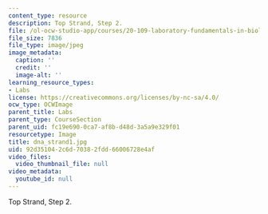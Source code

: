 ```yaml
---
content_type: resource
description: Top Strand, Step 2.
file: /ol-ocw-studio-app/courses/20-109-laboratory-fundamentals-in-biological-engineering-fall-2007/92d351042c6d70382fdd66006728e4af_dna_strand1.jpg
file_size: 7836
file_type: image/jpeg
image_metadata:
  caption: ''
  credit: ''
  image-alt: ''
learning_resource_types:
- Labs
license: https://creativecommons.org/licenses/by-nc-sa/4.0/
ocw_type: OCWImage
parent_title: Labs
parent_type: CourseSection
parent_uid: fc19e690-0ca7-af8b-d48d-3a5a9e329f01
resourcetype: Image
title: dna_strand1.jpg
uid: 92d35104-2c6d-7038-2fdd-66006728e4af
video_files:
  video_thumbnail_file: null
video_metadata:
  youtube_id: null
---
```

Top Strand, Step 2.
